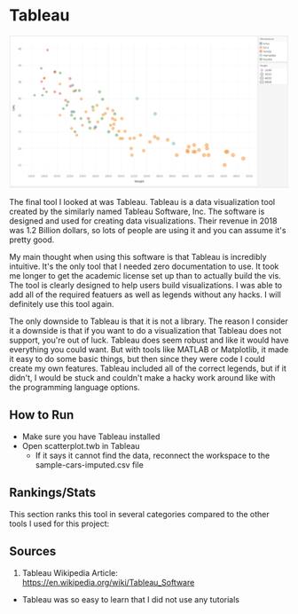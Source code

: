 # Tableau
![Graph in Tableau](../img/tableau.PNG)

The final tool I looked at was Tableau. Tableau is a data visualization tool created by the similarly named Tableau Software, Inc. The software is designed and used for creating data visualizations. Their revenue in 2018 was 1.2 Billion dollars, so lots of people are using it and you can assume it's pretty good.

My main thought when using this software is that Tableau is incredibly intuitive. It's the only tool that I needed zero documentation to use. It took me longer to get the academic license set up than to actually build the vis. The tool is clearly designed to help users build visualizations. I was able to add all of the required featuers as well as legends without any hacks. I will definitely use this tool again. 

The only downside to Tableau is that it is not a library. The reason I consider it a downside is that if you want to do a visualization that Tableau does not support, you're out of luck. Tableau does seem robust and like it would have everything you could want. But with tools like MATLAB or Matplotlib, it made it easy to do some basic things, but then since they were code I could create my own features. Tableau included all of the correct legends, but if it didn't, I would be stuck and couldn't make a hacky work around like with the programming language options.

## How to Run
- Make sure you have Tableau installed
- Open scatterplot.twb in Tableau
    - If it says it cannot find the data, reconnect the workspace to the sample-cars-imputed.csv file

## Rankings/Stats
This section ranks this tool in several categories compared to the other tools I used for this project:

## Sources
1. Tableau Wikipedia Article: https://en.wikipedia.org/wiki/Tableau_Software
- Tableau was so easy to learn that I did not use any tutorials